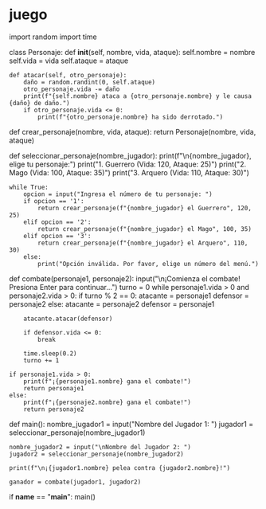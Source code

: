 # juego
import random
import time

class Personaje:
    def __init__(self, nombre, vida, ataque):
        self.nombre = nombre
        self.vida = vida
        self.ataque = ataque

    def atacar(self, otro_personaje):
        daño = random.randint(0, self.ataque)
        otro_personaje.vida -= daño
        print(f"{self.nombre} ataca a {otro_personaje.nombre} y le causa {daño} de daño.")
        if otro_personaje.vida <= 0:
            print(f"{otro_personaje.nombre} ha sido derrotado.")

def crear_personaje(nombre, vida, ataque):
    return Personaje(nombre, vida, ataque)

def seleccionar_personaje(nombre_jugador):
    print(f"\n{nombre_jugador}, elige tu personaje:")
    print("1. Guerrero (Vida: 120, Ataque: 25)")
    print("2. Mago (Vida: 100, Ataque: 35)")
    print("3. Arquero (Vida: 110, Ataque: 30)")

    while True:
        opcion = input("Ingresa el número de tu personaje: ")
        if opcion == '1':
            return crear_personaje(f"{nombre_jugador} el Guerrero", 120, 25)
        elif opcion == '2':
            return crear_personaje(f"{nombre_jugador} el Mago", 100, 35)
        elif opcion == '3':
            return crear_personaje(f"{nombre_jugador} el Arquero", 110, 30)
        else:
            print("Opción inválida. Por favor, elige un número del menú.")

def combate(personaje1, personaje2):
    input("\n¡Comienza el combate! Presiona Enter para continuar...")
    turno = 0
    while personaje1.vida > 0 and personaje2.vida > 0:
        if turno % 2 == 0:
            atacante = personaje1
            defensor = personaje2
        else:
            atacante = personaje2
            defensor = personaje1

        atacante.atacar(defensor)

        if defensor.vida <= 0:
            break

        time.sleep(0.2)
        turno += 1

    if personaje1.vida > 0:
        print(f"¡{personaje1.nombre} gana el combate!")
        return personaje1
    else:
        print(f"¡{personaje2.nombre} gana el combate!")
        return personaje2

def main():
    nombre_jugador1 = input("Nombre del Jugador 1: ")
    jugador1 = seleccionar_personaje(nombre_jugador1)

    nombre_jugador2 = input("\nNombre del Jugador 2: ")
    jugador2 = seleccionar_personaje(nombre_jugador2)

    print(f"\n¡{jugador1.nombre} pelea contra {jugador2.nombre}!")

    ganador = combate(jugador1, jugador2)

if __name__ == "__main__":
    main()
